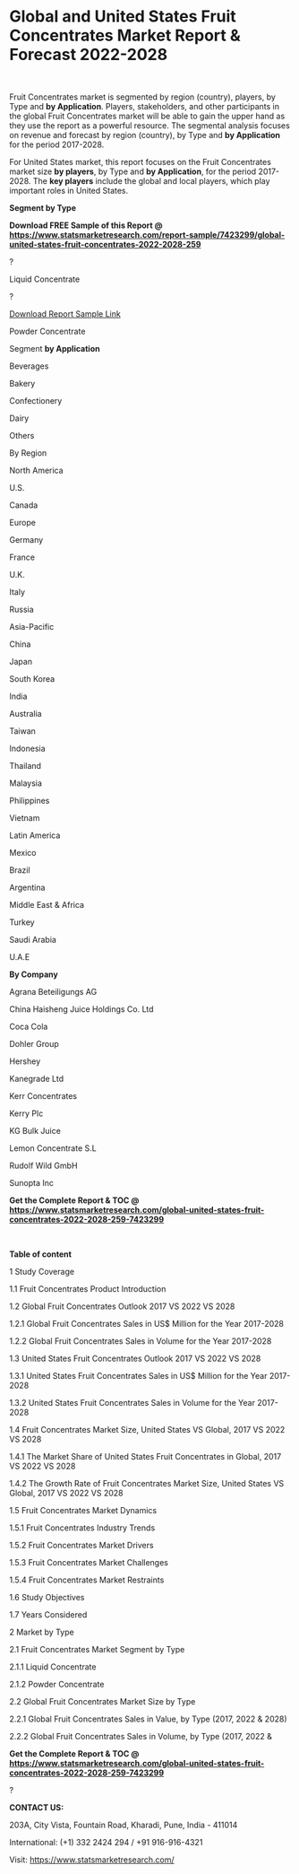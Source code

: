 <h1>Global and United States Fruit Concentrates Market Report & Forecast 2022-2028</h1><br/><p>Fruit Concentrates market is segmented by region (country), players, by Type and <strong>by Application</strong>. Players, stakeholders, and other participants in the global Fruit Concentrates market will be able to gain the upper hand as they use the report as a powerful resource. The segmental analysis focuses on revenue and forecast by region (country), by Type and <strong>by Application</strong> for the period 2017-2028.</p>
 
 
 
 <p>For United States market, this report focuses on the Fruit Concentrates market size <strong>by players</strong>, by Type and <strong>by Application</strong>, for the period 2017-2028. The <strong>key players</strong> include the global and local players, which play important roles in United States.</p>
 
 
 
 <p><strong>Segment by Type</strong></p>
 
 
 
 <div><b>Download FREE Sample of this Report @ <a href="https://www.statsmarketresearch.com/download-free-sample/7423299/global-united-states-fruit-concentrates-2022-2028-259">https://www.statsmarketresearch.com/report-sample/7423299/global-united-states-fruit-concentrates-2022-2028-259</a></b></div>
 
 
 
 <p>? </p>
 
 
 
 <p>Liquid Concentrate</p>
 
 
 
 <p>? </p>
 
 
 
 <p><a href="https://www.statsmarketresearch.com/download-free-sample/7423299/global-united-states-fruit-concentrates-2022-2028-259">Download Report Sample Link</a></p>
 
 
 
 <p>Powder Concentrate</p>
 
 
 
 <p>Segment <strong>by Application</strong></p>
 
 
 
 <p>Beverages</p>
 
 
 
 <p>Bakery</p>
 
 
 
 <p>Confectionery</p>
 
 
 
 <p>Dairy</p>
 
 
 
 <p>Others</p>
 
 
 
 <p>By Region</p>
 
 
 
 <p>North America</p>
 
 
 
 <p>U.S.</p>
 
 
 
 <p>Canada</p>
 
 
 
 <p>Europe</p>
 
 
 
 <p>Germany</p>
 
 
 
 <p>France</p>
 
 
 
 <p>U.K.</p>
 
 
 
 <p>Italy</p>
 
 
 
 <p>Russia</p>
 
 
 
 <p>Asia-Pacific</p>
 
 
 
 <p>China</p>
 
 
 
 <p>Japan</p>
 
 
 
 <p>South Korea</p>
 
 
 
 <p>India</p>
 
 
 
 <p>Australia</p>
 
 
 
 <p>Taiwan</p>
 
 
 
 <p>Indonesia</p>
 
 
 
 <p>Thailand</p>
 
 
 
 <p>Malaysia</p>
 
 
 
 <p>Philippines</p>
 
 
 
 <p>Vietnam</p>
 
 
 
 <p>Latin America</p>
 
 
 
 <p>Mexico</p>
 
 
 
 <p>Brazil</p>
 
 
 
 <p>Argentina</p>
 
 
 
 <p>Middle East & Africa</p>
 
 
 
 <p>Turkey</p>
 
 
 
 <p>Saudi Arabia</p>
 
 
 
 <p>U.A.E</p>
 
 
 
 <p><strong>By Company</strong></p>
 
 
 
 <p>Agrana Beteiligungs AG</p>
 
 
 
 <p>China Haisheng Juice Holdings Co. Ltd</p>
 
 
 
 <p>Coca Cola</p>
 
 
 
 <p>Dohler Group</p>
 
 
 
 <p>Hershey</p>
 
 
 
 <p>Kanegrade Ltd</p>
 
 
 
 <p>Kerr Concentrates</p>
 
 
 
 <p>Kerry Plc</p>
 
 
 
 <p>KG Bulk Juice</p>
 
 
 
 <p>Lemon Concentrate S.L</p>
 
 
 
 <p>Rudolf Wild GmbH</p>
 
 
 
 <p>Sunopta Inc</p>
 
 
 
 <div><b>Get the Complete Report & TOC @ <a href="https://www.statsmarketresearch.com/global-united-states-fruit-concentrates-2022-2028-259-7423299">https://www.statsmarketresearch.com/global-united-states-fruit-concentrates-2022-2028-259-7423299</a></b></div>
 
 
 
 <p><br />
 
 <b>Table of content</b></p>
 
 
 
 <p>1 Study Coverage<br />
 
 1.1 Fruit Concentrates Product Introduction<br />
 
 1.2 Global Fruit Concentrates Outlook 2017 VS 2022 VS 2028<br />
 
 1.2.1 Global Fruit Concentrates Sales in US$ Million for the Year 2017-2028<br />
 
 1.2.2 Global Fruit Concentrates Sales in Volume for the Year 2017-2028<br />
 
 1.3 United States Fruit Concentrates Outlook 2017 VS 2022 VS 2028<br />
 
 1.3.1 United States Fruit Concentrates Sales in US$ Million for the Year 2017-2028<br />
 
 1.3.2 United States Fruit Concentrates Sales in Volume for the Year 2017-2028<br />
 
 1.4 Fruit Concentrates Market Size, United States VS Global, 2017 VS 2022 VS 2028<br />
 
 1.4.1 The Market Share of United States Fruit Concentrates in Global, 2017 VS 2022 VS 2028<br />
 
 1.4.2 The Growth Rate of Fruit Concentrates Market Size, United States VS Global, 2017 VS 2022 VS 2028<br />
 
 1.5 Fruit Concentrates Market Dynamics<br />
 
 1.5.1 Fruit Concentrates Industry Trends<br />
 
 1.5.2 Fruit Concentrates Market Drivers<br />
 
 1.5.3 Fruit Concentrates Market Challenges<br />
 
 1.5.4 Fruit Concentrates Market Restraints<br />
 
 1.6 Study Objectives<br />
 
 1.7 Years Considered<br />
 
 2 Market by Type<br />
 
 2.1 Fruit Concentrates Market Segment by Type<br />
 
 2.1.1 Liquid Concentrate<br />
 
 2.1.2 Powder Concentrate<br />
 
 2.2 Global Fruit Concentrates Market Size by Type<br />
 
 2.2.1 Global Fruit Concentrates Sales in Value, by Type (2017, 2022 & 2028)<br />
 
 2.2.2 Global Fruit Concentrates Sales in Volume, by Type (2017, 2022 &</p>
 
 
 
 <div><b>Get the Complete Report & TOC @ <a href="https://www.statsmarketresearch.com/global-united-states-fruit-concentrates-2022-2028-259-7423299">https://www.statsmarketresearch.com/global-united-states-fruit-concentrates-2022-2028-259-7423299</a></b></div>
 
 
 
 <p>? </p>
 
 
 
 <p><b>CONTACT US:</b><br />
 
 203A, City Vista, Fountain Road, Kharadi, Pune, India - 411014<br />
 
 International: (+1) 332 2424 294 / +91 916-916-4321<br />
 
 Visit: <a href="https://www.statsmarketresearch.com/">https://www.statsmarketresearch.com/</a></p>